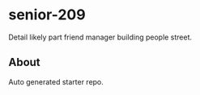 # senior-209

Detail likely part friend manager building people street.

## About
Auto generated starter repo.

